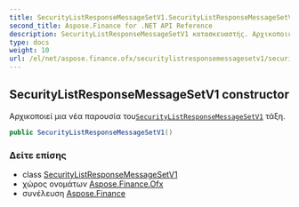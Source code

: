 ```yaml
---
title: SecurityListResponseMessageSetV1.SecurityListResponseMessageSetV1
second_title: Aspose.Finance for .NET API Reference
description: SecurityListResponseMessageSetV1 κατασκευαστής. Αρχικοποιεί μια νέα παρουσία τουSecurityListResponseMessageSetV1 τάξη.
type: docs
weight: 10
url: /el/net/aspose.finance.ofx/securitylistresponsemessagesetv1/securitylistresponsemessagesetv1/
---
```

## SecurityListResponseMessageSetV1 constructor

Αρχικοποιεί μια νέα παρουσία του[`SecurityListResponseMessageSetV1`](../) τάξη.

```csharp
public SecurityListResponseMessageSetV1()
```

### Δείτε επίσης

* class [SecurityListResponseMessageSetV1](../)
* χώρος ονομάτων [Aspose.Finance.Ofx](../../securitylistresponsemessagesetv1/)
* συνέλευση [Aspose.Finance](../../../)


